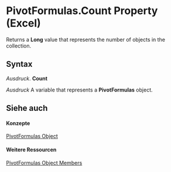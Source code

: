 
# PivotFormulas.Count Property (Excel)

Returns a  **Long** value that represents the number of objects in the collection.


## Syntax

 _Ausdruck_. **Count**

 _Ausdruck_ A variable that represents a **PivotFormulas** object.


## Siehe auch


#### Konzepte


[PivotFormulas Object](7139a4bd-f103-7190-004f-7f2261a4391f.md)
#### Weitere Ressourcen


[PivotFormulas Object Members](http://msdn.microsoft.com/library/662a2151-3c35-b3fd-b786-5ee0ed7aefd2%28Office.15%29.aspx)